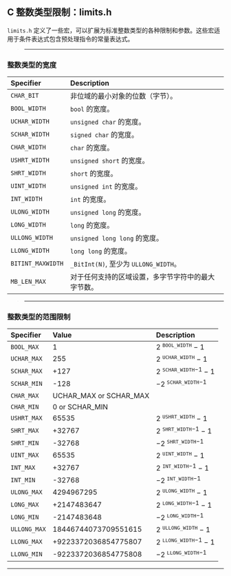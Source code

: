 ## C 整数类型限制：limits.h

`limits.h` 定义了一些宏，可以扩展为标准整数类型的各种限制和参数。这些宏适用于条件表达式包含预处理指令的常量表达式。

>---
### 整数类型的宽度

| Specifier         | Description                                        |
| :---------------- | :------------------------------------------------- |
| `CHAR_BIT`        | 非位域的最小对象的位数（字节）。                   |
| `BOOL_WIDTH`      | `bool` 的宽度。                                    |
| `UCHAR_WIDTH`     | `unsigned char` 的宽度。                           |
| `SCHAR_WIDTH`     | `signed char` 的宽度。                             |
| `CHAR_WIDTH`      | `char` 的宽度。                                    |
| `USHRT_WIDTH`     | `unsigned short` 的宽度。                          |
| `SHRT_WIDTH`      | `short` 的宽度。                                   |
| `UINT_WIDTH`      | `unsigned int` 的宽度。                            |
| `INT_WIDTH`       | `int` 的宽度。                                     |
| `ULONG_WIDTH`     | `unsigned long` 的宽度。                           |
| `LONG_WIDTH`      | `long` 的宽度。                                    |
| `ULLONG_WIDTH`    | `unsigned long long` 的宽度。                      |
| `LLONG_WIDTH`     | `long long` 的宽度。                               |
| `BITINT_MAXWIDTH` | `_BitInt(N)`, 至少为 `ULLONG_WIDTH`。              |
| `MB_LEN_MAX`      | 对于任何支持的区域设置，多字节字符中的最大字节数。 |

>---
### 整数类型的范围限制

| Specifier    | Value                  | Description               |
| :----------- | :--------------------- | :------------------------ |
| `BOOL_MAX`   | 1                      | 2 <sup>`BOOL_WIDTH`</sup> − 1      |
| `UCHAR_MAX`  | 255                    | 2 <sup>`UCHAR_WIDTH`</sup> − 1     |
| `SCHAR_MAX`  | +127                   | 2 <sup> `SCHAR_WIDTH`−1</sup> − 1 |
| `SCHAR_MIN`  | -128                   | −2 <sup>`SCHAR_WIDTH`−1</sup>    |
| `CHAR_MAX`   | UCHAR_MAX or SCHAR_MAX |
| `CHAR_MIN`   | 0 or SCHAR_MIN         |
| `USHRT_MAX`  | 65535                  | 2 <sup>`USHRT_WIDTH`</sup> − 1     |
| `SHRT_MAX`   | +32767                 | 2 <sup>`SHRT_WIDTH`−1</sup> − 1  |
| `SHRT_MIN`   | -32768                 | −2 <sup>`SHRT_WIDTH`−1</sup>     |
| `UINT_MAX`   | 65535                  | 2 <sup>`UINT_WIDTH`</sup> − 1      |
| `INT_MAX`    | +32767                 | 2 <sup>`INT_WIDTH`−1</sup> − 1   |
| `INT_MIN`    | -32768                 | −2 <sup>`INT_WIDTH`−1</sup>      |
| `ULONG_MAX`  | 4294967295             | 2 <sup>`ULONG_WIDTH`</sup> − 1     |
| `LONG_MAX`   | +2147483647            | 2 <sup>`LONG_WIDTH`−1</sup> − 1  |
| `LONG_MIN`   | -2147483648            | −2 <sup>`LONG_WIDTH`−1</sup>     |
| `ULLONG_MAX` | 18446744073709551615   | 2 <sup>`ULLONG_WIDTH`</sup> − 1    |
| `LLONG_MAX`  | +9223372036854775807   | 2 <sup>`LLONG_WIDTH`−1</sup> − 1 |
| `LLONG_MIN`  | -9223372036854775808   | −2 <sup>`LLONG_WIDTH`−1</sup>    |

---